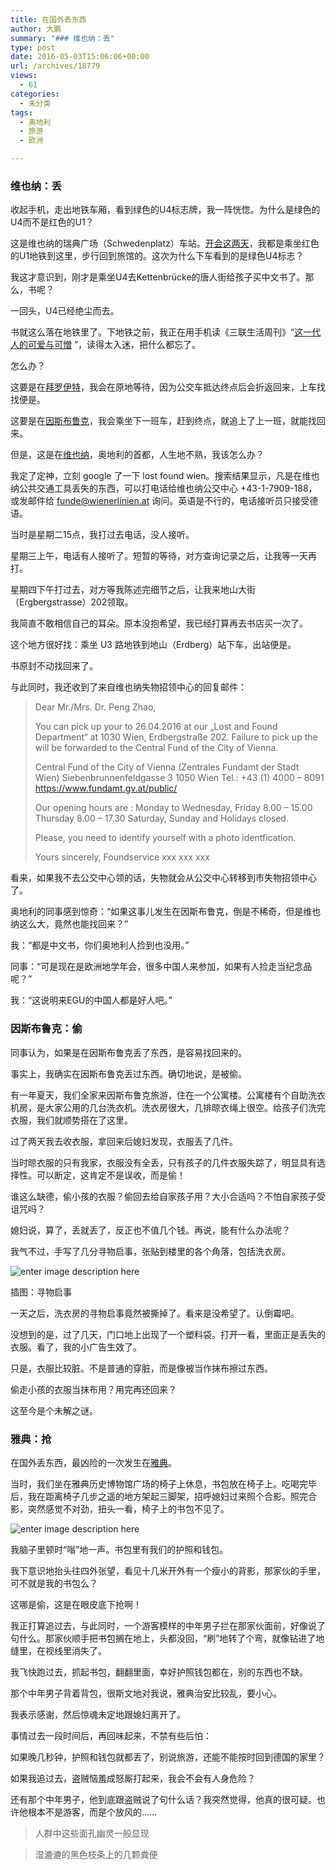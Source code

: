 ```yaml
---
title: 在国外丢东西
author: 大鹏
summary: "### 维也纳：丢"
type: post
date: 2016-05-03T15:06:06+00:00
url: /archives/18779
views:
  - 61
categories:
  - 未分类
tags:
  - 奥地利
  - 旅游
  - 欧洲

---
```

### 维也纳：丢

收起手机，走出地铁车厢，看到绿色的U4标志牌，我一阵恍惚。为什么是绿色的U4而不是红色的U1？

这是维也纳的瑞典广场（Schwedenplatz）车站。[开会这两天][1]，我都是乘坐红色的U1地铁到这里，步行回到旅馆的。这次为什么下车看到的是绿色U4标志？

我这才意识到，刚才是乘坐U4去Kettenbrücke的唐人街给孩子买中文书了。那么，书呢？

一回头，U4已经绝尘而去。

书就这么落在地铁里了。下地铁之前，我正在用手机读《三联生活周刊》“[这一代人的可爱与可憎][2] ”，读得太入迷，把什么都忘了。

怎么办？

这要是在[拜罗伊特][3]，我会在原地等待，因为公交车抵达终点后会折返回来，上车找找便是。

这要是在[因斯布鲁克][4]，我会乘坐下一班车，赶到终点，就追上了上一班，就能找回来。

但是，这是在[维也纳][5]，奥地利的首都，人生地不熟，我该怎么办？

我定了定神，立刻 google 了一下 lost found wien。搜索结果显示，凡是在维也纳公共交通工具丢失的东西，可以打电话给维也纳公交中心 +43-1-7909-188，或发邮件给 funde@wienerlinien.at 询问。英语是不行的，电话接听员只接受德语。

当时是星期二15点，我打过去电话，没人接听。

星期三上午，电话有人接听了。短暂的等待，对方查询记录之后，让我等一天再打。

星期四下午打过去，对方等我陈述完细节之后，让我来地山大街（Ergbergstrasse）202领取。

我简直不敢相信自己的耳朵。原本没抱希望，我已经打算再去书店买一次了。

这个地方很好找：乘坐 U3 路地铁到地山（Erdberg）站下车，出站便是。

书原封不动找回来了。

与此同时，我还收到了来自维也纳失物招领中心的回复邮件：

> Dear Mr./Mrs. Dr. Peng Zhao,
> 
> You can pick up your to 26.04.2016 at our „Lost and Found Department“ at 1030 Wien, Erdbergstraße 202. Failure to pick up the will be forwarded to the Central Fund of the City of Vienna.
> 
> Central Fund of the City of Vienna (Zentrales Fundamt der Stadt Wien) Siebenbrunnenfeldgasse 3 1050 Wien Tel.: +43 (1) 4000 – 8091 https://www.fundamt.gv.at/public/
> 
> Our opening hours are : Monday to Wednesday, Friday 8.00 – 15.00 Thursday 8.00 – 17.30 Saturday, Sunday and Holidays closed.
> 
> Please, you need to identify yourself with a photo identfication.
> 
> Yours sincerely, Foundservice xxx xxx xxx

看来，如果我不去公交中心领的话，失物就会从公交中心转移到市失物招领中心了。

奥地利的同事感到惊奇：“如果这事儿发生在因斯布鲁克，倒是不稀奇，但是维也纳这么大，竟然也能找回来？”

我：“都是中文书，你们奥地利人捡到也没用。”

同事：“可是现在是欧洲地学年会，很多中国人来参加，如果有人捡走当纪念品呢？”

我：“这说明来EGU的中国人都是好人吧。”

### 因斯布鲁克：偷

同事认为，如果是在因斯布鲁克丢了东西，是容易找回来的。

事实上，我确实在因斯布鲁克丢过东西。确切地说，是被偷。

有一年夏天，我们全家来因斯布鲁克旅游，住在一个公寓楼。公寓楼有个自助洗衣机房，是大家公用的几台洗衣机。洗衣房很大，几排晾衣绳上很空。给孩子们洗完衣服，我们就顺势搭在了这里。

过了两天我去收衣服，拿回来后媳妇发现，衣服丢了几件。

当时晾衣服的只有我家，衣服没有全丢，只有孩子的几件衣服失踪了，明显具有选择性。可以断定，这肯定不是误收，而是偷！

谁这么缺德，偷小孩的衣服？偷回去给自家孩子用？大小合适吗？不怕自家孩子受诅咒吗？

媳妇说，算了，丢就丢了，反正也不值几个钱。再说，能有什么办法呢？

我气不过，手写了几分寻物启事，张贴到楼里的各个角落，包括洗衣房。

![enter image description here][6]

插图：寻物启事

一天之后，洗衣房的寻物启事竟然被撕掉了。看来是没希望了。认倒霉吧。

没想到的是，过了几天，门口地上出现了一个塑料袋。打开一看，里面正是丢失的衣服。看了，我的小广告生效了。

只是，衣服比较脏。不是普通的穿脏，而是像被当作抹布擦过东西。

偷走小孩的衣服当抹布用？用完再还回来？

这至今是个未解之谜。

### 雅典：抢

在国外丢东西，最凶险的一次发生在[雅典][7]。

当时，我们坐在雅典历史博物馆广场的椅子上休息，书包放在椅子上。吃喝完毕后，我在距离椅子几步之遥的地方架起三脚架，招呼媳妇过来照个合影。照完合影，突然感觉不对劲，扭头一看，椅子上的书包不见了。

![enter image description here][8]

我脑子里顿时“嗡”地一声。书包里有我们的护照和钱包。

我下意识地抬头往四外张望，看见十几米开外有一个瘦小的背影，那家伙的手里，可不就是我的书包么？

这哪是偷，这是在眼皮底下抢啊！

我正打算追过去，与此同时，一个游客模样的中年男子拦在那家伙面前，好像说了句什么。那家伙顺手把书包搁在地上，头都没回，“刷”地转了个弯，就像钻进了地缝里，在视线里消失了。

我飞快跑过去，抓起书包，翻翻里面，幸好护照钱包都在，别的东西也不缺。

那个中年男子背着背包，很斯文地对我说，雅典治安比较乱，要小心。

我表示感谢，然后惊魂未定地跟媳妇离开了。

事情过去一段时间后，再回味起来，不禁有些后怕：

如果晚几秒钟，护照和钱包就都丢了，别说旅游，还能不能按时回到德国的家里？

如果我追过去，盗贼恼羞成怒厮打起来，我会不会有人身危险？

还有那个中年男子，他到底跟盗贼说了句什么话？我突然觉得，他真的很可疑。也许他根本不是游客，而是个放风的……

> 人群中这些面孔幽灵一般显现
    
> 湿漉漉的黑色枝条上的几颗粪便

 [1]: http://pzhao.org/archives/17969
 [2]: http://mp.weixin.qq.com/s?__biz=MTc5MTU3NTYyMQ==&mid=2650605682&idx=1&sn=12ceacf0679ceb32fe423ec6825899b3&scene=4#wechat_redirect
 [3]: http://pzhao.org/archives/12996
 [4]: http://pzhao.org/archives/17566
 [5]: http://pzhao.org/archives/12998
 [6]: http://pzhao.org/wp-content/uploads/2016/05/2016-05-03_lost.jpg
 [7]: http://pzhao.org/archives/13128
 [8]: http://www.gtp.gr/MGfiles/travel/image31730%5B7573%5D.jpg
